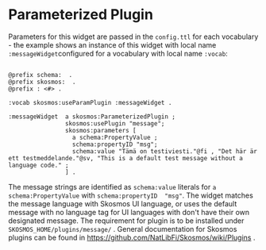 # Parameterized Plugin
Parameters for this widget are passed in the `config.ttl` for each vocabulary - the example shows an instance of this widget with local name `:messageWidget`configured for a vocabulary with local name `:vocab`:

<pre><code>
@prefix schema: <http://schema.org/> .
@prefix skosmos: <http://purl.org/net/skosmos#> .
@prefix : <#> .

:vocab skosmos:useParamPlugin :messageWidget .

:messageWidget  a skosmos:ParameterizedPlugin ;
                skosmos:usePlugin "message";
                skosmos:parameters [
                  a schema:PropertyValue ;
                  schema:propertyID "msg";
                  schema:value "Tämä on testiviesti."@fi , "Det här är ett testmeddelande."@sv, "This is a default test message without a language code." ;
                ] .
</code></pre>

The message strings are identified as `schema:value` literals for `a  schema:PropertyValue` with `schema:propertyID  "msg"`. The widget matches the message language with Skosmos UI language, or uses the default message with no language tag for UI languages with don't have their own designated message. The requirement for plugin is to be installed under `SKOSMOS_HOME/plugins/message/` . General documentation for Skosmos plugins can be found in https://github.com/NatLibFi/Skosmos/wiki/Plugins .


